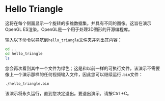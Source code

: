 # Hello Triangle

这将在每个侧面显示一个旋转的多维数据集，并具有不同的图像。这旨在演示OpenGL ES渲染。OpenGL是一个用于处理3D图形的开源编程库。

输入以下命令以导航到`hello_triangle`文件夹并列出其内容：

```bash
cd ..
cd hello_triangle
ls
```

您会再次看到其中一个文件为绿色；这是和以前一样的可执行文件。该演示不需要像上一个演示那样的任何视频输入文件，因此您可以继续运行`.bin`文件：

```bash
./hello_triangle.bin
```

该演示将永久运行，直到您决定退出。要退出演示，请按Ctrl +C。
